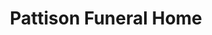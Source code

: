---
title: "Pattison Funeral Home"
url: /medicine-hat/pattison-funeral-home/
shop: funeral directors
---
